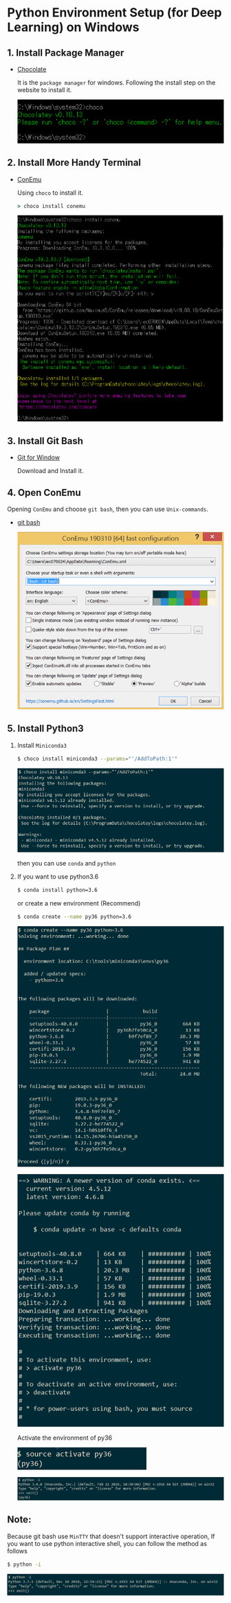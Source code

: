 # Python Environment Setup (for Deep Learning) on Windows

## 1. Install Package Manager

- [Chocolate](https://chocolatey.org/)
    
    It is the ```package manager``` for windows. Following the install step on the website to install it. 

    ![](img/choco.png)

## 2. Install More Handy Terminal

- [ConEmu](https://conemu.github.io/)

    Using ```choco``` to install it.

    ```cmd
    > choco install conemu
    ```

    ![](img/conemu.png)


## 3. Install Git Bash

- [Git for Window](https://gitforwindows.org/)

    Download and Install it.

## 4. Open ConEmu

Opening ```ConEmu``` and choose ```git bash```, then you can use ```Unix-commands```.

- [git bash]()
    
    ![](img/gitbash.png)

## 5. Install Python3

1. Install ```Miniconda3```

    ```bash
    $ choco install miniconda3 --params="'/AddToPath:1'"
    ```

    ![](img/miniconda.png)

    then you can use ```conda``` and ```python```

2. If you want to use python3.6

    ```bash
    $ conda install python=3.6
    ```
    or create a new environment (Recommend)

    ```bash
    $ conda create --name py36 python=3.6
    ```

    ![](img/py36-1.png)

    ![](img/py36-2.png)

    Activate the environment of py36

    ![](img/py36-3.png)

    ![](img/py36-4.png)


## Note: 
    
Because git bash use ```MinTTY``` that doesn't support interactive operation, If you want to use python interactive shell, you can follow the method as follows

```bash
$ python -i 
```

![](img/python.png)
